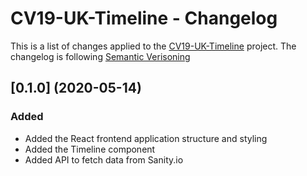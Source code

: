 # CV19-UK-Timeline - Changelog

This is a list of changes applied to the [CV19-UK-Timeline](https://cv19uk.planxdesign.eu)
project. The changelog is following [Semantic Verisoning](https://semver.org/)

## [0.1.0] (2020-05-14)

### Added

* Added the React frontend application structure and styling
* Added the Timeline component
* Added API to fetch data from Sanity.io
